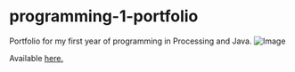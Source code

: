 # programming-1-portfolio

Portfolio for my first year of programming in Processing and Java.
![Image]()

Available [here.](https://9661328.github.io/programming-1-portfolio/)
